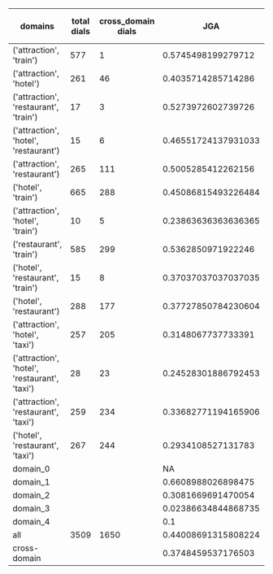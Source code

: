 | domains                                       |   total dials |   cross_domain dials | JGA                 | RSA                | TA                  | CDTA                |   total turns |   cross-domain turns |
|-----------------------------------------------|---------------|----------------------|---------------------|--------------------|---------------------|---------------------|---------------|----------------------|
| ('attraction', 'train')                       |           577 |                    1 | 0.5745498199279712  | 0.8794353798827789 | 0.8180072028811525  | 0.0                 |          4165 |                    1 |
| ('attraction', 'hotel')                       |           261 |                   46 | 0.4035714285714286  | 0.8130537515152914 | 0.6841836734693878  | 0.34782608695652173 |          1960 |                   46 |
| ('attraction', 'restaurant', 'train')         |            17 |                    3 | 0.5273972602739726  | 0.8345909263150643 | 0.821917808219178   | 0.3333333333333333  |           146 |                    3 |
| ('attraction', 'hotel', 'restaurant')         |            15 |                    6 | 0.46551724137931033 | 0.8415763165763166 | 0.7413793103448276  | 0.6666666666666666  |           116 |                    6 |
| ('attraction', 'restaurant')                  |           265 |                  111 | 0.5005285412262156  | 0.8497171358177319 | 0.7521141649048626  | 0.4690265486725664  |          1892 |                  113 |
| ('hotel', 'train')                            |           665 |                  288 | 0.45086815493226484 | 0.8615735376908974 | 0.7372638809387522  | 0.5880597014925373  |          5241 |                  335 |
| ('attraction', 'hotel', 'train')              |            10 |                    5 | 0.23863636363636365 | 0.6561098543857165 | 0.6477272727272727  | 0.3333333333333333  |            88 |                    6 |
| ('restaurant', 'train')                       |           585 |                  299 | 0.5362850971922246  | 0.8915231205860299 | 0.7788336933045357  | 0.5512465373961218  |          4630 |                  361 |
| ('hotel', 'restaurant', 'train')              |            15 |                    8 | 0.37037037037037035 | 0.8085716022831908 | 0.7111111111111111  | 0.4444444444444444  |           135 |                    9 |
| ('hotel', 'restaurant')                       |           288 |                  177 | 0.37727850784230604 | 0.838559559715052  | 0.6672318779143704  | 0.46387832699619774 |          2359 |                  263 |
| ('attraction', 'hotel', 'taxi')               |           257 |                  205 | 0.3148067737733391  | 0.7763420671929356 | 0.6217976552323057  | 0.14396887159533073 |          2303 |                  257 |
| ('attraction', 'hotel', 'restaurant', 'taxi') |            28 |                   23 | 0.24528301886792453 | 0.7356976674724766 | 0.5622641509433962  | 0.3076923076923077  |           265 |                   39 |
| ('attraction', 'restaurant', 'taxi')          |           259 |                  234 | 0.33682771194165906 | 0.7744991862381173 | 0.6212397447584321  | 0.18820224719101122 |          2194 |                  356 |
| ('hotel', 'restaurant', 'taxi')               |           267 |                  244 | 0.2934108527131783  | 0.7944016039108459 | 0.5736434108527132  | 0.23892100192678228 |          2580 |                  519 |
| domain_0                                      |               |                      | NA                  | NA                 | NA                  | NA                  |             0 |                    0 |
| domain_1                                      |               |                      | 0.6608988026898475  | 0.8660531183895674 | 0.7530752829260292  | NA                  |         12194 |                    0 |
| domain_2                                      |               |                      | 0.3081669691470054  | 0.8433371199206915 | 0.7180399274047187  | 0.480610298792117   |         13775 |                 1573 |
| domain_3                                      |               |                      | 0.02386634844868735 | 0.6814959805287303 | 0.43818615751789974 | 0.10733695652173914 |          2095 |                  736 |
| domain_4                                      |               |                      | 0.1                 | 0.8302808302808303 | 0.6                 | 0.6                 |            10 |                    5 |
| all                                           |          3509 |                 1650 | 0.44008691315808224 | 0.8408371258254353 | 0.7123316948065826  | 0.3621434745030251  |         28074 |                 2314 |
| cross-domain                                  |               |                      | 0.3748459537176503  | 0.8265006305024566 | 0.6581541832123785  | 0.3621434745030251  |         14606 |                 2314 |
